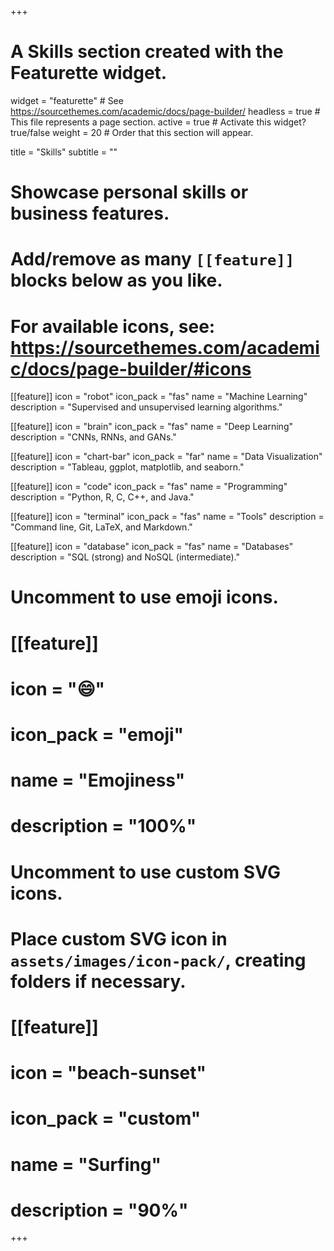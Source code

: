 +++
# A Skills section created with the Featurette widget.
widget = "featurette"  # See https://sourcethemes.com/academic/docs/page-builder/
headless = true  # This file represents a page section.
active = true  # Activate this widget? true/false
weight = 20  # Order that this section will appear.

title = "Skills"
subtitle = ""

# Showcase personal skills or business features.
#
# Add/remove as many `[[feature]]` blocks below as you like.
#
# For available icons, see: https://sourcethemes.com/academic/docs/page-builder/#icons

[[feature]]
  icon = "robot"
  icon_pack = "fas"
  name = "Machine Learning"
  description = "Supervised and unsupervised learning algorithms."

[[feature]]
  icon = "brain"
  icon_pack = "fas"
  name = "Deep Learning"
  description = "CNNs, RNNs, and GANs."

[[feature]]
  icon = "chart-bar"
  icon_pack = "far"
  name = "Data Visualization"
  description = "Tableau, ggplot, matplotlib, and seaborn."

[[feature]]
  icon = "code"
  icon_pack = "fas"
  name = "Programming"
  description = "Python, R, C, C++, and Java."

[[feature]]
  icon = "terminal"
  icon_pack = "fas"
  name = "Tools"
  description = "Command line, Git, LaTeX, and Markdown."

[[feature]]
  icon = "database"
  icon_pack = "fas"
  name = "Databases"
  description = "SQL (strong) and NoSQL (intermediate)."

# Uncomment to use emoji icons.
# [[feature]]
#  icon = ":smile:"
#  icon_pack = "emoji"
#  name = "Emojiness"
#  description = "100%"  

# Uncomment to use custom SVG icons.
# Place custom SVG icon in `assets/images/icon-pack/`, creating folders if necessary.
# [[feature]]
#  icon = "beach-sunset"
#  icon_pack = "custom"
#  name = "Surfing"
#  description = "90%"

+++
